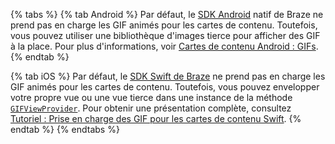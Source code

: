 {% tabs %}
{% tab Android %}
Par défaut, le [SDK Android](https://github.com/braze-inc/braze-android-sdk) natif de Braze ne prend pas en charge les GIF animés pour les cartes de contenu. Toutefois, vous pouvez utiliser une bibliothèque d'images tierce pour afficher des GIF à la place. Pour plus d'informations, voir [Cartes de contenu Android : GIFs]({{site.baseurl}}/developer_guide/content_cards/embedding_gifs/?sdktab=android).
{% endtab %}

{% tab iOS %}
Par défaut, le [SDK Swift de Braze](https://github.com/braze-inc/braze-swift-sdk) ne prend pas en charge les GIF animés pour les cartes de contenu. Toutefois, vous pouvez envelopper votre propre vue ou une vue tierce dans une instance de la méthode [`GIFViewProvider`](https://braze-inc.github.io/braze-swift-sdk/documentation/brazeui/gifviewprovider). Pour obtenir une présentation complète, consultez [Tutoriel : Prise en charge des GIF pour les cartes de contenu Swift](https://braze-inc.github.io/braze-swift-sdk/tutorials/braze/c3-gif-support/).
{% endtab %}
{% endtabs %}
